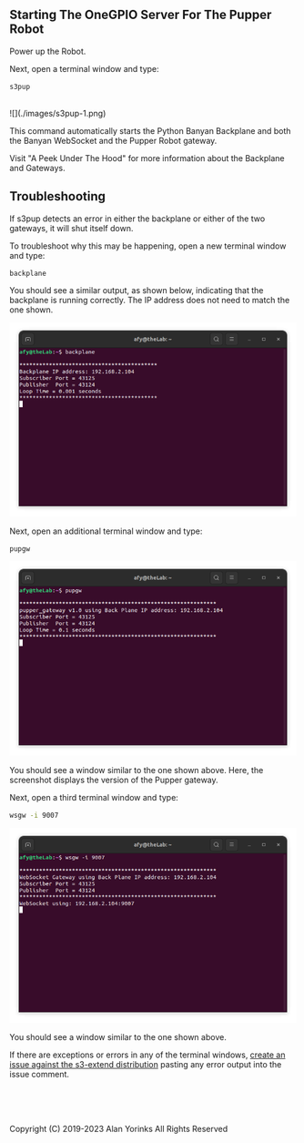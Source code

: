 ## Starting The OneGPIO Server For The Pupper Robot

Power up the Robot.

Next, open a terminal window and type:

```
s3pup
```
<br>
![](./images/s3pup-1.png)

This command automatically starts the Python Banyan Backplane and both
the Banyan WebSocket and the Pupper Robot gateway.

Visit "A Peek Under The Hood" for more information about the Backplane and Gateways.


## Troubleshooting

If s3pup detects an error in either the backplane or either of the two gateways, it will 
shut itself down.

To troubleshoot why this may be happening, open a new terminal window and type:

```
backplane
```

You should see a similar output, as shown below, indicating that the
backplane is running correctly. The IP address does not need to match
the one shown.

![](./images/backplane2.png)

Next, open an additional terminal window and type:

```
pupgw
```

![](./images/pupgw_success.png)

You should see a window similar to the one shown above. Here, the screenshot displays
the version of the Pupper gateway.

Next, open a third terminal window and type:

```bash
wsgw -i 9007
```

![](./images/s3c-31.png)

You should see a window similar to the one shown above.

If there are exceptions or errors in any of the terminal windows,
[create an issue against the s3-extend distribution](https://github.com/MrYsLab/s3-extend/issues)
pasting any error output into the issue comment.



<br> <br> <br>


Copyright (C) 2019-2023 Alan Yorinks All Rights Reserved
